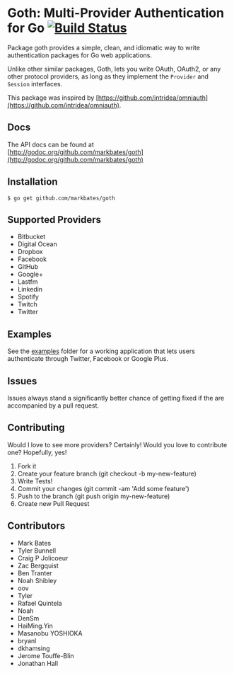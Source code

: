 # Goth: Multi-Provider Authentication for Go [![Build Status](https://travis-ci.org/markbates/goth.svg)](https://travis-ci.org/markbates/goth)

Package goth provides a simple, clean, and idiomatic way to write authentication
packages for Go web applications.

Unlike other similar packages, Goth, lets you write OAuth, OAuth2, or any other
protocol providers, as long as they implement the `Provider` and `Session` interfaces.

This package was inspired by [https://github.com/intridea/omniauth](https://github.com/intridea/omniauth).

## Docs

The API docs can be found at [http://godoc.org/github.com/markbates/goth](http://godoc.org/github.com/markbates/goth)

## Installation

```text
$ go get github.com/markbates/goth
```

## Supported Providers

* Bitbucket
* Digital Ocean
* Dropbox
* Facebook
* GitHub
* Google+
* Lastfm
* Linkedin
* Spotify
* Twitch
* Twitter

## Examples

See the [examples](examples) folder for a working application that lets users authenticate
through Twitter, Facebook or Google Plus.

## Issues

Issues always stand a significantly better chance of getting fixed if the are accompanied by a
pull request.

## Contributing

Would I love to see more providers? Certainly! Would you love to contribute one? Hopefully, yes!

1. Fork it
2. Create your feature branch (git checkout -b my-new-feature)
3. Write Tests!
4. Commit your changes (git commit -am 'Add some feature')
5. Push to the branch (git push origin my-new-feature)
6. Create new Pull Request

## Contributors

* Mark Bates
* Tyler Bunnell
* Craig P Jolicoeur
* Zac Bergquist
* Ben Tranter
* Noah Shibley
* oov
* Tyler
* Rafael Quintela
* Noah
* DenSm
* HaiMing.Yin
* Masanobu YOSHIOKA
* bryanl
* dkhamsing
* Jerome Touffe-Blin
* Jonathan Hall

